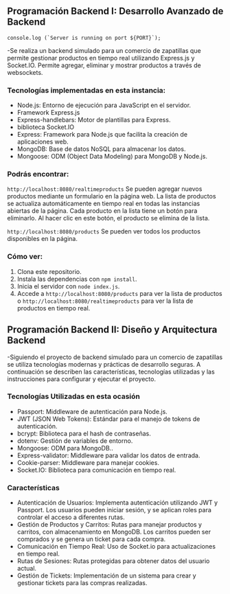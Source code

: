 ## Programación Backend I: Desarrollo Avanzado de Backend

```plaintext
console.log (`Server is running on port ${PORT}`);
```

\-Se realiza un backend simulado para un comercio de zapatillas que permite gestionar productos en tiempo real utilizando Express.js y Socket.IO. Permite agregar, eliminar y mostrar productos a través de websockets.

### Tecnologías implementadas en esta instancia:

*   Node.js: Entorno de ejecución para JavaScript en el servidor.
*   Framework Express.js
*   Express-handlebars: Motor de plantillas para Express.
*   biblioteca Socket.IO
*   Express: Framework para Node.js que facilita la creación de aplicaciones web.
*   MongoDB: Base de datos NoSQL para almacenar los datos.
*   Mongoose: ODM (Object Data Modeling) para MongoDB y Node.js.

### Podrás encontrar:

`http://localhost:8080/realtimeproducts` Se pueden agregar nuevos productos mediante un formulario en la página web. La lista de productos se actualiza automáticamente en tiempo real en todas las instancias abiertas de la página. Cada producto en la lista tiene un botón para eliminarlo. Al hacer clic en este botón, el producto se elimina de la lista.

`http://localhost:8080/products` Se pueden ver todos los productos disponibles en la página.

### Cómo ver:

1.  Clona este repositorio.
2.  Instala las dependencias con `npm install`.
3.  Inicia el servidor con `node index.js`.
4.  Accede a `http://localhost:8080/products` para ver la lista de productos o `http://localhost:8080/realtimeproducts` para ver la lista de productos en tiempo real.

## Programación Backend II: Diseño y Arquitectura Backend

\-Siguiendo el proyecto de backend simulado para un comercio de zapatillas se utiliza tecnologías modernas y prácticas de desarrollo seguras. A continuación se describen las características, tecnologías utilizadas y las instrucciones para configurar y ejecutar el proyecto.

### Tecnologías Utilizadas en esta ocasión

*   Passport: Middleware de autenticación para Node.js.
*   JWT (JSON Web Tokens): Estándar para el manejo de tokens de autenticación.
*   bcrypt: Biblioteca para el hash de contraseñas.
*   dotenv: Gestión de variables de entorno.
*   Mongoose: ODM para MongoDB..
*   Express-validator: Middleware para validar los datos de entrada.
*   Cookie-parser: Middleware para manejar cookies.
*   Socket.IO: Biblioteca para comunicación en tiempo real.

### Características

*   Autenticación de Usuarios: Implementa autenticación utilizando JWT y Passport. Los usuarios pueden iniciar sesión, y se aplican roles para controlar el acceso a diferentes rutas.
*   Gestión de Productos y Carritos: Rutas para manejar productos y carritos, con almacenamiento en MongoDB. Los carritos pueden ser comprados y se genera un ticket para cada compra.
*   Comunicación en Tiempo Real: Uso de Socket.io para actualizaciones en tiempo real.
*   Rutas de Sesiones: Rutas protegidas para obtener datos del usuario actual.
*   Gestión de Tickets: Implementación de un sistema para crear y gestionar tickets para las compras realizadas.